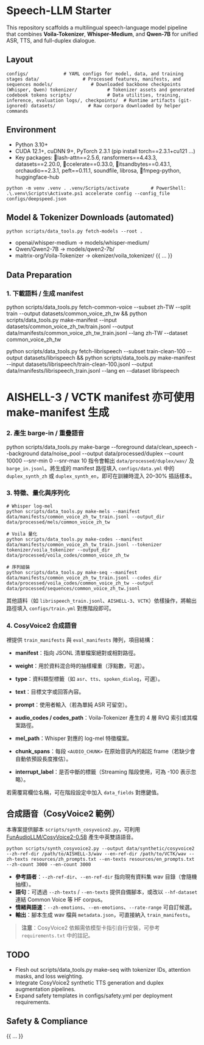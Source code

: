 # Speech-LLM Starter

This repository scaffolds a multilingual speech-language model pipeline that combines **Voila-Tokenizer**, **Whisper-Medium**, and **Qwen-7B** for unified ASR, TTS, and full-duplex dialogue.

## Layout

`
configs/             # YAML configs for model, data, and training stages
data/                # Processed features, manifests, and sequences
models/              # Downloaded backbone checkpoints (Whisper, Qwen)
tokenizer/           # Tokenizer assets and generated codebook tokens
scripts/             # Data utilities, training, inference, evaluation
logs/, checkpoints/  # Runtime artifacts (git-ignored)
datasets/            # Raw corpora downloaded by helper commands
`

## Environment

- Python 3.10+
- CUDA 12.1+, cuDNN 9+, PyTorch 2.3.1 (pip install torch==2.3.1+cu121 ...)
- Key packages: lash-attn==2.5.6, 	ransformers==4.43.3, datasets==2.20.0,
  ccelerate==0.33.0, itsandbytes==0.43.1, 	orchaudio==2.3.1, peft==0.11.1,
  soundfile, librosa, fmpeg-python, huggingface-hub

`
python -m venv .venv
. .venv/Scripts/activate        # PowerShell: .\.venv\Scripts\Activate.ps1
accelerate config --config_file configs/deepspeed.json
`

## Model & Tokenizer Downloads (automated)

```
python scripts/data_tools.py fetch-models --root .
```

- openai/whisper-medium → models/whisper-medium/
- Qwen/Qwen2-7B → models/qwen2-7b/
- maitrix-org/Voila-Tokenizer → 	okenizer/voila_tokenizer/
{{ ... }}

## Data Preparation
### 1. 下載語料 / 生成 manifest

python scripts/data_tools.py fetch-common-voice --subset zh-TW --split train --output datasets/common_voice_zh_tw && python scripts/data_tools.py make-manifest --input datasets/common_voice_zh_tw/train.jsonl --output data/manifests/common_voice_zh_tw_train.jsonl --lang zh-TW --dataset common_voice_zh_tw

python scripts/data_tools.py fetch-librispeech --subset train-clean-100 --output datasets/librispeech && python scripts/data_tools.py make-manifest --input datasets/librispeech/train-clean-100.jsonl --output data/manifests/librispeech_train.jsonl --lang en --dataset librispeech
# AISHELL-3 / VCTK manifest 亦可使用 make-manifest 生成
### 2. 產生 barge-in / 重疊語音

python scripts/data_tools.py make-barge --foreground data/clean_speech --background data/noise_pool --output data/processed/duplex --count 10000 --snr-min 0 --snr-max 10
指令會輸出 `data/processed/duplex/wav/` 及 `barge_in.jsonl`。將生成的 manifest 路徑填入 `configs/data.yml` 中的 `duplex_synth_zh` 或 `duplex_synth_en`，即可在訓練時混入 20–30% 插話樣本。

### 3. 特徵、量化與序列化

```
# Whisper log-mel
python scripts/data_tools.py make-mels --manifest data/manifests/common_voice_zh_tw_train.jsonl --output_dir data/processed/mels/common_voice_zh_tw

# Voila 量化
python scripts/data_tools.py make-codes --manifest data/manifests/common_voice_zh_tw_train.jsonl --tokenizer tokenizer/voila_tokenizer --output_dir data/processed/voila_codes/common_voice_zh_tw

# 序列組裝
python scripts/data_tools.py make-seq --manifest data/manifests/common_voice_zh_tw_train.jsonl --codes_dir data/processed/voila_codes/common_voice_zh_tw --output data/processed/sequences/common_voice_zh_tw.jsonl
```

其他語料（如 `librispeech_train.jsonl`、`AISHELL-3`、`VCTK`）依樣操作，將輸出路徑填入 `configs/train.yml` 對應階段即可。

### 4. CosyVoice2 合成語音
裡提供 `train_manifests` 與 `eval_manifests` 陣列，項目結構：

- **manifest**：指向 JSONL 清單檔案絕對或相對路徑。
- **weight**：用於資料混合時的抽樣權重（浮點數，可選）。
- **type**：資料類型標籤（如 `asr`、`tts`、`spoken_dialog`，可選）。


- **text**：目標文字或回答內容。
- **prompt**：使用者輸入（若為單純 ASR 可留空）。
- **audio_codes / codes_path**：Voila-Tokenizer 產生的 4 層 RVQ 索引或其檔案路徑。
- **mel_path**：Whisper 對應的 log-mel 特徵檔案。
- **chunk_spans**：每段 `<AUDIO_CHUNK>` 在原始音訊內的起訖 frame（若缺少會自動依預設長度推估）。
- **interrupt_label**：是否中斷的標籤（Streaming 階段使用，可為 -100 表示忽略）。

若需覆寫欄位名稱，可在階段設定中加入 `data_fields` 對應鍵值。

## 合成語音（CosyVoice2 範例）

本專案提供腳本 `scripts/synth_cosyvoice2.py`，可利用 [FunAudioLLM/CosyVoice2-0.5B](https://huggingface.co/FunAudioLLM/CosyVoice2-0.5B) 產生中英雙語語音。

```
python scripts/synth_cosyvoice2.py --output data/synthetic/cosyvoice2 --zh-ref-dir /path/to/AISHELL-3/wav --en-ref-dir /path/to/VCTK/wav --zh-texts resources/zh_prompts.txt --en-texts resources/en_prompts.txt --zh-count 3000 --en-count 3000
```

- **參考語者**：`--zh-ref-dir`、`--en-ref-dir` 指向現有資料集 wav 目錄（會隨機抽樣）。
- **語句**：可透過 `--zh-texts` / `--en-texts` 提供自備腳本，或改以 `--hf-dataset` 連結 Common Voice 等 HF corpus。
- **情緒與語速**：`--zh-emotions`、`--en-emotions`、`--rate-range` 可自訂候選。
- **輸出**：腳本生成 wav 檔與 `metadata.json`，可直接納入 `train_manifests`。

> **注意**：CosyVoice2 依賴需依模型卡指引自行安裝，可參考 `requirements.txt` 中的註記。

## TODO

- Flesh out scripts/data_tools.py make-seq with tokenizer IDs, attention masks, and loss weighting.
- Integrate CosyVoice2 synthetic TTS generation and duplex augmentation pipelines.
- Expand safety templates in configs/safety.yml per deployment requirements.

## Safety & Compliance

{{ ... }}
